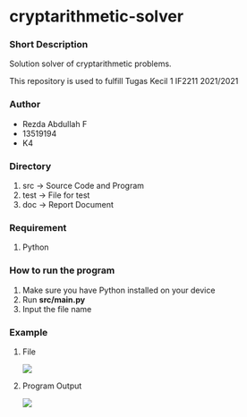 # cryptarithmetic-solver

### Short Description
Solution solver of cryptarithmetic problems.

This repository is used to fulfill Tugas Kecil 1 IF2211 2021/2021

### Author
- Rezda Abdullah F
- 13519194
- K4

### Directory
1. src -> Source Code and Program
2. test -> File for test
3. doc -> Report Document

### Requirement
1. Python

### How to run the program

1. Make sure you have Python installed on your device
2. Run **src/main.py**
3. Input the file name

### Example

1. File

   ![](https://image.prntscr.com/image/ttrP11J6Soaw3OmCAqYlvA.png)
2. Program Output

   ![](https://image.prntscr.com/image/MvtWSnCjRjWbV38sk0bCsA.png)
